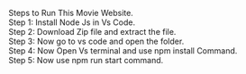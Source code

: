 Steps to Run This Movie Website. <br>
Step 1: Install Node Js in Vs Code. <br>
Step 2: Download Zip file and extract the file. <br>
Step 3: Now go to vs code and open the folder. <br>
Step 4: Now Open Vs terminal and use npm install Command. <br>
Step 5: Now use npm run start command. <br>
